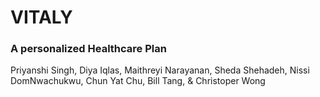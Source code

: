 # VITALY
### A personalized Healthcare Plan

Priyanshi Singh, Diya Iqlas, Maithreyi Narayanan, Sheda Shehadeh, Nissi DomNwachukwu, Chun Yat Chu, Bill Tang, & Christoper Wong
